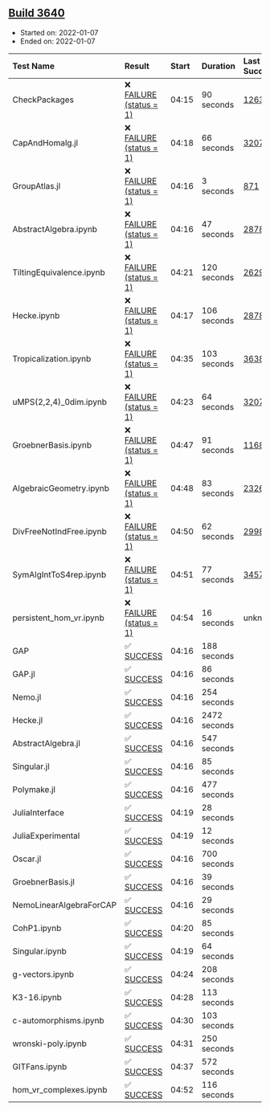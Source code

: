 ## [Build 3640](https://oscarci.mathematik.uni-kl.de/job/oscar-stable/3640/)

* Started on: 2022-01-07
* Ended on: 2022-01-07

| Test Name    | Result | Start | Duration | Last Success | First Failure |
|:-------------|:-------|:------|:---------|:-------------|:--------------|
| CheckPackages | ❌ [FAILURE (status = 1)](https://oscarci.mathematik.uni-kl.de/job/oscar-stable/3640/artifact/logs/build-3640/CheckPackages.log) | 04:15 | 90 seconds | [1263](https://oscarci.mathematik.uni-kl.de/job/oscar-stable/1263/) | [1264](https://oscarci.mathematik.uni-kl.de/job/oscar-stable/1264/) |
| CapAndHomalg.jl | ❌ [FAILURE (status = 1)](https://oscarci.mathematik.uni-kl.de/job/oscar-stable/3640/artifact/logs/build-3640/CapAndHomalg.jl.log) | 04:18 | 66 seconds | [3207](https://oscarci.mathematik.uni-kl.de/job/oscar-stable/3207/) | [3208](https://oscarci.mathematik.uni-kl.de/job/oscar-stable/3208/) |
| GroupAtlas.jl | ❌ [FAILURE (status = 1)](https://oscarci.mathematik.uni-kl.de/job/oscar-stable/3640/artifact/logs/build-3640/GroupAtlas.jl.log) | 04:16 | 3 seconds | [871](https://oscarci.mathematik.uni-kl.de/job/oscar-stable/871/) | [872](https://oscarci.mathematik.uni-kl.de/job/oscar-stable/872/) |
| AbstractAlgebra.ipynb | ❌ [FAILURE (status = 1)](https://oscarci.mathematik.uni-kl.de/job/oscar-stable/3640/artifact/logs/build-3640/AbstractAlgebra.ipynb.log) | 04:16 | 47 seconds | [2878](https://oscarci.mathematik.uni-kl.de/job/oscar-stable/2878/) | [2879](https://oscarci.mathematik.uni-kl.de/job/oscar-stable/2879/) |
| TiltingEquivalence.ipynb | ❌ [FAILURE (status = 1)](https://oscarci.mathematik.uni-kl.de/job/oscar-stable/3640/artifact/logs/build-3640/TiltingEquivalence.ipynb.log) | 04:21 | 120 seconds | [2629](https://oscarci.mathematik.uni-kl.de/job/oscar-stable/2629/) | [2630](https://oscarci.mathematik.uni-kl.de/job/oscar-stable/2630/) |
| Hecke.ipynb | ❌ [FAILURE (status = 1)](https://oscarci.mathematik.uni-kl.de/job/oscar-stable/3640/artifact/logs/build-3640/Hecke.ipynb.log) | 04:17 | 106 seconds | [2878](https://oscarci.mathematik.uni-kl.de/job/oscar-stable/2878/) | [2879](https://oscarci.mathematik.uni-kl.de/job/oscar-stable/2879/) |
| Tropicalization.ipynb | ❌ [FAILURE (status = 1)](https://oscarci.mathematik.uni-kl.de/job/oscar-stable/3640/artifact/logs/build-3640/Tropicalization.ipynb.log) | 04:35 | 103 seconds | [3638](https://oscarci.mathematik.uni-kl.de/job/oscar-stable/3638/) | [3640](https://oscarci.mathematik.uni-kl.de/job/oscar-stable/3640/) |
| uMPS(2,2,4)_0dim.ipynb | ❌ [FAILURE (status = 1)](https://oscarci.mathematik.uni-kl.de/job/oscar-stable/3640/artifact/logs/build-3640/uMPS-2-2-4-_0dim.ipynb.log) | 04:23 | 64 seconds | [3207](https://oscarci.mathematik.uni-kl.de/job/oscar-stable/3207/) | [3208](https://oscarci.mathematik.uni-kl.de/job/oscar-stable/3208/) |
| GroebnerBasis.ipynb | ❌ [FAILURE (status = 1)](https://oscarci.mathematik.uni-kl.de/job/oscar-stable/3640/artifact/logs/build-3640/GroebnerBasis.ipynb.log) | 04:47 | 91 seconds | [1168](https://oscarci.mathematik.uni-kl.de/job/oscar-stable/1168/) | [1169](https://oscarci.mathematik.uni-kl.de/job/oscar-stable/1169/) |
| AlgebraicGeometry.ipynb | ❌ [FAILURE (status = 1)](https://oscarci.mathematik.uni-kl.de/job/oscar-stable/3640/artifact/logs/build-3640/AlgebraicGeometry.ipynb.log) | 04:48 | 83 seconds | [2326](https://oscarci.mathematik.uni-kl.de/job/oscar-stable/2326/) | [2327](https://oscarci.mathematik.uni-kl.de/job/oscar-stable/2327/) |
| DivFreeNotIndFree.ipynb | ❌ [FAILURE (status = 1)](https://oscarci.mathematik.uni-kl.de/job/oscar-stable/3640/artifact/logs/build-3640/DivFreeNotIndFree.ipynb.log) | 04:50 | 62 seconds | [2998](https://oscarci.mathematik.uni-kl.de/job/oscar-stable/2998/) | [2999](https://oscarci.mathematik.uni-kl.de/job/oscar-stable/2999/) |
| SymAlgIntToS4rep.ipynb | ❌ [FAILURE (status = 1)](https://oscarci.mathematik.uni-kl.de/job/oscar-stable/3640/artifact/logs/build-3640/SymAlgIntToS4rep.ipynb.log) | 04:51 | 77 seconds | [3457](https://oscarci.mathematik.uni-kl.de/job/oscar-stable/3457/) | [3458](https://oscarci.mathematik.uni-kl.de/job/oscar-stable/3458/) |
| persistent_hom_vr.ipynb | ❌ [FAILURE (status = 1)](https://oscarci.mathematik.uni-kl.de/job/oscar-stable/3640/artifact/logs/build-3640/persistent_hom_vr.ipynb.log) | 04:54 | 16 seconds | unknown | unknown |
| GAP | ✅ [SUCCESS](https://oscarci.mathematik.uni-kl.de/job/oscar-stable/3640/artifact/logs/build-3640/GAP.log) | 04:16 | 188 seconds |  |  |
| GAP.jl | ✅ [SUCCESS](https://oscarci.mathematik.uni-kl.de/job/oscar-stable/3640/artifact/logs/build-3640/GAP.jl.log) | 04:16 | 86 seconds |  |  |
| Nemo.jl | ✅ [SUCCESS](https://oscarci.mathematik.uni-kl.de/job/oscar-stable/3640/artifact/logs/build-3640/Nemo.jl.log) | 04:16 | 254 seconds |  |  |
| Hecke.jl | ✅ [SUCCESS](https://oscarci.mathematik.uni-kl.de/job/oscar-stable/3640/artifact/logs/build-3640/Hecke.jl.log) | 04:16 | 2472 seconds |  |  |
| AbstractAlgebra.jl | ✅ [SUCCESS](https://oscarci.mathematik.uni-kl.de/job/oscar-stable/3640/artifact/logs/build-3640/AbstractAlgebra.jl.log) | 04:16 | 547 seconds |  |  |
| Singular.jl | ✅ [SUCCESS](https://oscarci.mathematik.uni-kl.de/job/oscar-stable/3640/artifact/logs/build-3640/Singular.jl.log) | 04:16 | 85 seconds |  |  |
| Polymake.jl | ✅ [SUCCESS](https://oscarci.mathematik.uni-kl.de/job/oscar-stable/3640/artifact/logs/build-3640/Polymake.jl.log) | 04:16 | 477 seconds |  |  |
| JuliaInterface | ✅ [SUCCESS](https://oscarci.mathematik.uni-kl.de/job/oscar-stable/3640/artifact/logs/build-3640/JuliaInterface.log) | 04:19 | 28 seconds |  |  |
| JuliaExperimental | ✅ [SUCCESS](https://oscarci.mathematik.uni-kl.de/job/oscar-stable/3640/artifact/logs/build-3640/JuliaExperimental.log) | 04:19 | 12 seconds |  |  |
| Oscar.jl | ✅ [SUCCESS](https://oscarci.mathematik.uni-kl.de/job/oscar-stable/3640/artifact/logs/build-3640/Oscar.jl.log) | 04:16 | 700 seconds |  |  |
| GroebnerBasis.jl | ✅ [SUCCESS](https://oscarci.mathematik.uni-kl.de/job/oscar-stable/3640/artifact/logs/build-3640/GroebnerBasis.jl.log) | 04:16 | 39 seconds |  |  |
| NemoLinearAlgebraForCAP | ✅ [SUCCESS](https://oscarci.mathematik.uni-kl.de/job/oscar-stable/3640/artifact/logs/build-3640/NemoLinearAlgebraForCAP.log) | 04:16 | 29 seconds |  |  |
| CohP1.ipynb | ✅ [SUCCESS](https://oscarci.mathematik.uni-kl.de/job/oscar-stable/3640/artifact/logs/build-3640/CohP1.ipynb.log) | 04:20 | 85 seconds |  |  |
| Singular.ipynb | ✅ [SUCCESS](https://oscarci.mathematik.uni-kl.de/job/oscar-stable/3640/artifact/logs/build-3640/Singular.ipynb.log) | 04:19 | 64 seconds |  |  |
| g-vectors.ipynb | ✅ [SUCCESS](https://oscarci.mathematik.uni-kl.de/job/oscar-stable/3640/artifact/logs/build-3640/g-vectors.ipynb.log) | 04:24 | 208 seconds |  |  |
| K3-16.ipynb | ✅ [SUCCESS](https://oscarci.mathematik.uni-kl.de/job/oscar-stable/3640/artifact/logs/build-3640/K3-16.ipynb.log) | 04:28 | 113 seconds |  |  |
| c-automorphisms.ipynb | ✅ [SUCCESS](https://oscarci.mathematik.uni-kl.de/job/oscar-stable/3640/artifact/logs/build-3640/c-automorphisms.ipynb.log) | 04:30 | 103 seconds |  |  |
| wronski-poly.ipynb | ✅ [SUCCESS](https://oscarci.mathematik.uni-kl.de/job/oscar-stable/3640/artifact/logs/build-3640/wronski-poly.ipynb.log) | 04:31 | 250 seconds |  |  |
| GITFans.ipynb | ✅ [SUCCESS](https://oscarci.mathematik.uni-kl.de/job/oscar-stable/3640/artifact/logs/build-3640/GITFans.ipynb.log) | 04:37 | 572 seconds |  |  |
| hom_vr_complexes.ipynb | ✅ [SUCCESS](https://oscarci.mathematik.uni-kl.de/job/oscar-stable/3640/artifact/logs/build-3640/hom_vr_complexes.ipynb.log) | 04:52 | 116 seconds |  |  |
